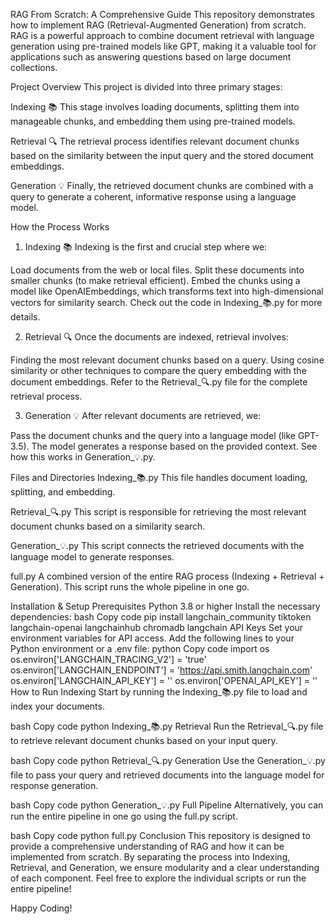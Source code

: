 RAG From Scratch: A Comprehensive Guide
This repository demonstrates how to implement RAG (Retrieval-Augmented Generation) from scratch. RAG is a powerful approach to combine document retrieval with language generation using pre-trained models like GPT, making it a valuable tool for applications such as answering questions based on large document collections.

Project Overview
This project is divided into three primary stages:

Indexing 📚
This stage involves loading documents, splitting them into manageable chunks, and embedding them using pre-trained models.

Retrieval 🔍
The retrieval process identifies relevant document chunks based on the similarity between the input query and the stored document embeddings.

Generation 💡
Finally, the retrieved document chunks are combined with a query to generate a coherent, informative response using a language model.

How the Process Works
1. Indexing 📚
Indexing is the first and crucial step where we:

Load documents from the web or local files.
Split these documents into smaller chunks (to make retrieval efficient).
Embed the chunks using a model like OpenAIEmbeddings, which transforms text into high-dimensional vectors for similarity search.
Check out the code in Indexing_📚.py for more details.

2. Retrieval 🔍
Once the documents are indexed, retrieval involves:

Finding the most relevant document chunks based on a query.
Using cosine similarity or other techniques to compare the query embedding with the document embeddings.
Refer to the Retrieval_🔍.py file for the complete retrieval process.

3. Generation 💡
After relevant documents are retrieved, we:

Pass the document chunks and the query into a language model (like GPT-3.5).
The model generates a response based on the provided context.
See how this works in Generation_💡.py.

Files and Directories
Indexing_📚.py
This file handles document loading, splitting, and embedding.

Retrieval_🔍.py
This script is responsible for retrieving the most relevant document chunks based on a similarity search.

Generation_💡.py
This script connects the retrieved documents with the language model to generate responses.

full.py
A combined version of the entire RAG process (Indexing + Retrieval + Generation). This script runs the whole pipeline in one go.

Installation & Setup
Prerequisites
Python 3.8 or higher
Install the necessary dependencies:
bash
Copy code
pip install langchain_community tiktoken langchain-openai langchainhub chromadb langchain
API Keys
Set your environment variables for API access. Add the following lines to your Python environment or a .env file:
python
Copy code
import os
os.environ['LANGCHAIN_TRACING_V2'] = 'true'
os.environ['LANGCHAIN_ENDPOINT'] = 'https://api.smith.langchain.com'
os.environ['LANGCHAIN_API_KEY'] = '<your-api-key>'
os.environ['OPENAI_API_KEY'] = '<your-openai-api-key>'
How to Run
Indexing
Start by running the Indexing_📚.py file to load and index your documents.

bash
Copy code
python Indexing_📚.py
Retrieval
Run the Retrieval_🔍.py file to retrieve relevant document chunks based on your input query.

bash
Copy code
python Retrieval_🔍.py
Generation
Use the Generation_💡.py file to pass your query and retrieved documents into the language model for response generation.

bash
Copy code
python Generation_💡.py
Full Pipeline
Alternatively, you can run the entire pipeline in one go using the full.py script.

bash
Copy code
python full.py
Conclusion
This repository is designed to provide a comprehensive understanding of RAG and how it can be implemented from scratch. By separating the process into Indexing, Retrieval, and Generation, we ensure modularity and a clear understanding of each component. Feel free to explore the individual scripts or run the entire pipeline!

Happy Coding!
